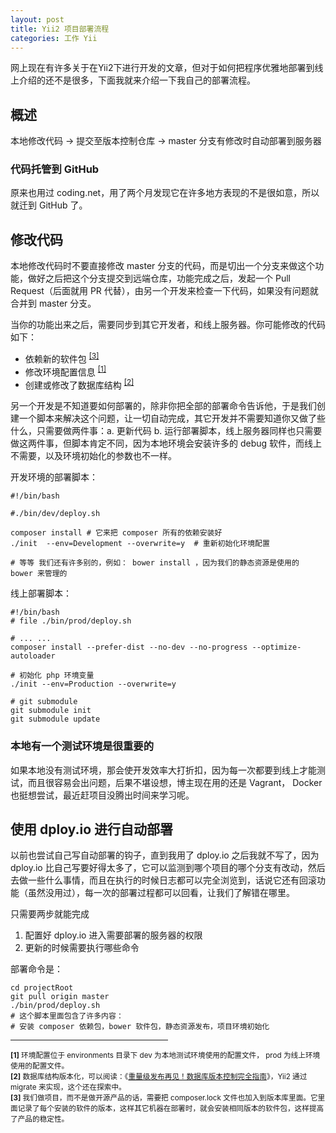 ```yaml
---
layout: post
title: Yii2 项目部署流程
categories: 工作 Yii
---
```


网上现在有许多关于在Yii2下进行开发的文章，但对于如何把程序优雅地部署到线上介绍的还不是很多，下面我就来介绍一下我自己的部署流程。

## 概述

本地修改代码 -> 提交至版本控制仓库 -> master 分支有修改时自动部署到服务器

### 代码托管到 GitHub

原来也用过 coding.net，用了两个月发现它在许多地方表现的不是很如意，所以就迁到 GitHub 了。

## 修改代码

本地修改代码时不要直接修改 master 分支的代码，而是切出一个分支来做这个功能，做好之后把这个分支提交到远端仓库，功能完成之后，发起一个 Pull Request（后面就用 PR 代替），由另一个开发来检查一下代码，如果没有问题就合并到 master 分支。

当你的功能出来之后，需要同步到其它开发者，和线上服务器。你可能修改的代码如下：

* 依赖新的软件包 <sup><a href="#info3">[3]</a></sup>
* 修改环境配置信息 <sup><a href="#info1">[1]</a></sup>
* 创建或修改了数据库结构 <sup><a href="#info2">[2]</a></sup>

另一个开发是不知道要如何部署的，除非你把全部的部署命令告诉他，于是我们创建一个脚本来解决这个问题，让一切自动完成，其它开发并不需要知道你又做了些什么，只需要做两件事：a. 更新代码 b. 运行部署脚本，线上服务器同样也只需要做这两件事，但脚本肯定不同，因为本地环境会安装许多的 debug 软件，而线上不需要，以及环境初始化的参数也不一样。

开发环境的部署脚本：

```shell
#!/bin/bash

#./bin/dev/deploy.sh

composer install # 它来把 composer 所有的依赖安装好
./init  --env=Development --overwrite=y  # 重新初始化环境配置

# 等等 我们还有许多别的，例如： bower install ，因为我们的静态资源是使用的 bower 来管理的 
```

线上部署脚本：

```shell
#!/bin/bash
# file ./bin/prod/deploy.sh

# ... ...  
composer install --prefer-dist --no-dev --no-progress --optimize-autoloader

# 初始化 php 环境变量
./init --env=Production --overwrite=y

# git submodule
git submodule init
git submodule update
```

### 本地有一个测试环境是很重要的

如果本地没有测试环境，那会使开发效率大打折扣，因为每一次都要到线上才能测试，而且很容易会出问题，后果不堪设想，博主现在用的还是 Vagrant， Docker 也挺想尝试，最近赶项目没腾出时间来学习呢。

## 使用 dploy.io 进行自动部署

以前也尝试自己写自动部署的钩子，直到我用了 dploy.io 之后我就不写了，因为 dploy.io 比自己写要好得太多了，它可以监测到哪个项目的哪个分支有改动，然后去做一些什么事情，而且在执行的时候日志都可以完全浏览到，话说它还有回滚功能（虽然没用过），每一次的部署过程都可以回看，让我们了解错在哪里。

只需要两步就能完成

1. 配置好 dploy.io 进入需要部署的服务器的权限
2. 更新的时候需要执行哪些命令

部署命令是：

```shell
cd projectRoot
git pull origin master
./bin/prod/deploy.sh   
# 这个脚本里面包含了许多内容：
# 安装 composer 依赖包，bower 软件包，静态资源发布，项目环境初始化
```

<div style="width: 50%;"> <hr style="width: 100%;"/> </div>

<small id="info1">
  <b>[1]</b> 环境配置位于 environments 目录下 dev 为本地测试环境使用的配置文件， prod 为线上环境使用的配置文件。 
</small>
<br />
<small id="info2">
  <b>[2]</b> 数据库结构版本化，可以阅读：《<a href="http://mp.weixin.qq.com/s?__biz=MjM5MDE0Mjc4MA==&mid=203586893&idx=1&sn=f560a00d3534b1ff77e0d5bc1a30450c&scene=1&key=8ea74966bf01cfb6f31796313044ea7aaef080b27fe0f7f9bcbc28332bca14b473212e9c2cd49cbf581de2528672f09f&ascene=0&uin=MjU0ODIzNzQyMQ%3D%3D&devicetype=iMac+MacBookAir6%2C2+OSX+OSX+10.10.2+build(14C1510)&version=11020012&pass_ticket=lomp%2BysXB6ciWAGA1qBJ7T1kdm7fnHUqeK1FMcRwNX%2BQdQs%2BM9me%2FNqSd1gAJ3kh">重量级发布再见！数据库版本控制完全指南</a>》，Yii2 通过 migrate 来实现，这个还在探索中。
</small>
<br />
<small id="info3">
  <b>[3]</b> 我们做项目，而不是做开源产品的话，需要把 composer.lock 文件也加入到版本库里面。它里面记录了每个安装的软件的版本，这样其它机器在部署时，就会安装相同版本的软件包，这样提高了产品的稳定性。</small>
